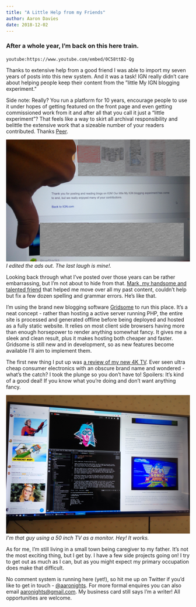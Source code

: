 ```yaml
---
title: "A Little Help from my Friends"
author: Aaron Davies
date: 2018-12-02
---
```


### After a whole year, I’m back on this here train.

`youtube:https://www.youtube.com/embed/0C58ttB2-Qg`

Thanks to extensive help from a good friend I was able to import my seven years of posts into this new system. And it was a task! IGN really didn’t care about helping people keep their content from the ”little My IGN blogging experiment." 

Side note: Really? You run a platform for 10 years, encourage people to use it under hopes of getting featured on the front page and even getting commissioned work from it and after all that you call it just a “little experiment”? That feels like a way to skirt all archival responsibility and belittle the extensive work that a sizeable number of your readers contributed. Thanks [Peer](https://twitter.com/PeerIGN ).

[![Thanks IGN.](/media/images/blog/thanksign.jpg)](/media/images/blog/thanksign.jpg)
_I edited the ads out. The last laugh is mine!._

Looking back through what I’ve posted over those years can be rather embarrassing, but I’m not about to hide from that. [Mark, my handsome and talented friend](https://mark.honeychurch.org/) that helped me move over all my past content, couldn’t help but fix a few dozen spelling and grammar errors. He’s like that.

I’m using the brand new blogging software [Gridsome](https://gridsome.org/ ) to run this place. It’s a neat concept - rather than hosting a active server running PHP, the entire site is processed and generated offline before being deployed and hosted as a fully static website. It relies on most client side browsers having more than enough horsepower to render anything somewhat fancy. It gives me a sleek and clean result, plus it makes hosting both cheaper and faster. Gridsome is still new and in development, so as new features become available I’ll aim to implement them. 

The first new thing I put up was [a review of my new 4K TV](/blog/2018/11/28/veon-4-k-tv-review). Ever seen ultra cheap consumer electronics with an obscure brand name and wondered - what’s the catch? I took the plunge so you don’t have to! Spoilers: It’s kind of a good deal! If you know what you’re doing and don’t want anything fancy.

[![How Meta.](/media/images/blog/howmeta.jpg)](/media/images/blog/howmeta.jpg)
_I'm that guy using a 50 inch TV as a monitor. Hey! It works._

As for me, I’m still living in a small town being caregiver to my father. It’s not the most exciting thing, but I get by. I have a few side projects going on! I try to get out as much as I can, but as you might expect my primary occupation does make that difficult.

No comment system is running here (yet!), so hit me up on Twitter if you’d like to get in touch - [@aaronights](https://twitter.com/aaronights). For more formal enquires you can also email [aaronights@gmail.com](mailto:aaronights@gmail.com). My business card still says I’m a writer! All opportunities are welcome.
